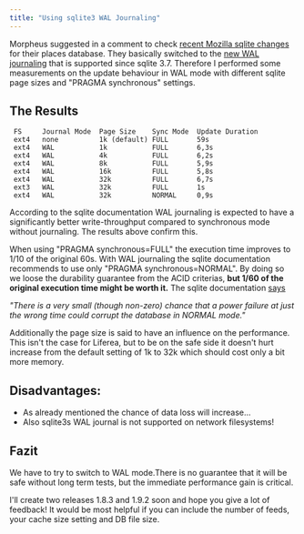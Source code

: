 ```yaml
---
title: "Using sqlite3 WAL Journaling"
---
```


Morpheus suggested in a comment to check [recent Mozilla sqlite changes](https://web.archive.org/web/20140112120204/https://bugzilla.mozilla.org/show_bug.cgi?id=573492)
for their places database. They basically switched to the [new WAL journaling](https://web.archive.org/web/20140112120204/http://www.sqlite.org/wal.html)
that is supported since sqlite 3.7. Therefore I performed some measurements on the update behaviour in 
WAL mode with different sqlite page sizes and "PRAGMA synchronous" settings.

## The Results

     FS     Journal Mode  Page Size    Sync Mode  Update Duration
     ext4 	none          1k (default) FULL       59s
     ext4 	WAL           1k           FULL       6,3s
     ext4 	WAL           4k           FULL       6,2s
     ext4 	WAL           8k           FULL       5,9s
     ext4 	WAL           16k          FULL       5,8s
     ext4 	WAL           32k          FULL       6,7s
     ext3 	WAL           32k          FULL       1s
     ext4 	WAL           32k          NORMAL     0,9s
  
According to the sqlite documentation WAL journaling is expected to have a significantly better write-throughput compared to synchronous mode without journaling. The results above confirm this.

When using "PRAGMA synchronous=FULL" the execution time improves to 1/10 of the original 60s. 
With WAL journaling the sqlite documentation recommends to use only "PRAGMA synchronous=NORMAL". 
By doing so we loose the durability guarantee from the ACID criterias, <b>but 1/60 of the original 
execution time might be worth it.</b> The sqlite documentation [says](https://web.archive.org/web/20140112120204/http://www.sqlite.org/pragma.html#pragma_synchronous)

 <i>"There is a very small (though non-zero) chance that a power failure at just the wrong time could corrupt the database in NORMAL mode."</i>

Additionally the page size is said to have an influence on the performance. This isn't the case for Liferea, but to be on the safe side it doesn't hurt increase from the default setting of 1k to 32k which should cost only a bit more memory.

## Disadvantages:

- As already mentioned the chance of data loss will increase...
- Also sqlite3s WAL journal is not supported on network filesystems!

## Fazit

We have to try to switch to WAL mode.There is no guarantee that it will be safe without long term tests, but the immediate performance gain is critical.

I'll create two releases 1.8.3 and 1.9.2 soon and hope you give a lot of feedback! It would be most helpful if you can include the number of feeds, your cache size setting and DB file size. 

